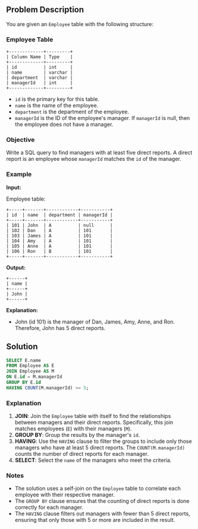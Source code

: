 ## Problem Description

You are given an `Employee` table with the following structure:

### Employee Table

```
+-------------+---------+
| Column Name | Type    |
+-------------+---------+
| id          | int     |
| name        | varchar |
| department  | varchar |
| managerId   | int     |
+-------------+---------+
```

- `id` is the primary key for this table.
- `name` is the name of the employee.
- `department` is the department of the employee.
- `managerId` is the ID of the employee's manager. If `managerId` is null, then the employee does not have a manager.

### Objective

Write a SQL query to find managers with at least five direct reports. A direct report is an employee whose `managerId` matches the `id` of the manager.

### Example

**Input:**

Employee table:
```
+-----+-------+------------+-----------+
| id  | name  | department | managerId |
+-----+-------+------------+-----------+
| 101 | John  | A          | null      |
| 102 | Dan   | A          | 101       |
| 103 | James | A          | 101       |
| 104 | Amy   | A          | 101       |
| 105 | Anne  | A          | 101       |
| 106 | Ron   | B          | 101       |
+-----+-------+------------+-----------+
```

**Output:**
```
+------+
| name |
+------+
| John |
+------+
```

**Explanation:**
- John (id 101) is the manager of Dan, James, Amy, Anne, and Ron. Therefore, John has 5 direct reports.

## Solution

```sql
SELECT E.name 
FROM Employee AS E
JOIN Employee AS M
ON E.id = M.managerId 
GROUP BY E.id
HAVING COUNT(M.managerId) >= 5;
```

### Explanation

1. **JOIN**: Join the `Employee` table with itself to find the relationships between managers and their direct reports. Specifically, this join matches employees (`E`) with their managers (`M`).
2. **GROUP BY**: Group the results by the manager's `id`.
3. **HAVING**: Use the `HAVING` clause to filter the groups to include only those managers who have at least 5 direct reports. The `COUNT(M.managerId)` counts the number of direct reports for each manager.
4. **SELECT**: Select the `name` of the managers who meet the criteria.

### Notes

- The solution uses a self-join on the `Employee` table to correlate each employee with their respective manager.
- The `GROUP BY` clause ensures that the counting of direct reports is done correctly for each manager.
- The `HAVING` clause filters out managers with fewer than 5 direct reports, ensuring that only those with 5 or more are included in the result.